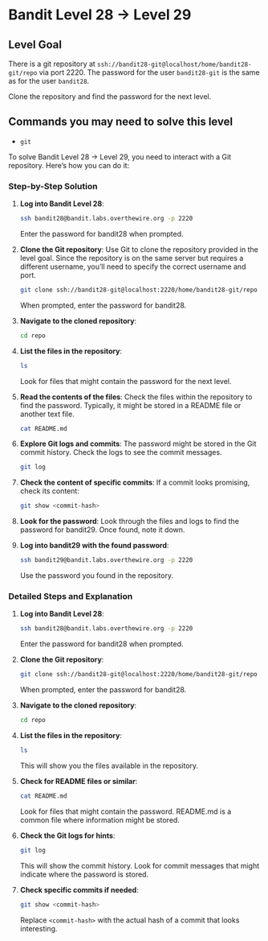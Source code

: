 # Bandit Level 28 → Level 29

## Level Goal

There is a git repository at `ssh://bandit28-git@localhost/home/bandit28-git/repo` via port 2220. The password for the user `bandit28-git` is the same as for the user `bandit28`.

Clone the repository and find the password for the next level.

## Commands you may need to solve this level

- `git`

To solve Bandit Level 28 → Level 29, you need to interact with a Git repository. Here’s how you can do it:

### Step-by-Step Solution

1. **Log into Bandit Level 28**:

   ```bash
   ssh bandit28@bandit.labs.overthewire.org -p 2220
   ```

   Enter the password for bandit28 when prompted.

2. **Clone the Git repository**:
   Use Git to clone the repository provided in the level goal. Since the repository is on the same server but requires a different username, you’ll need to specify the correct username and port.

   ```bash
   git clone ssh://bandit28-git@localhost:2220/home/bandit28-git/repo
   ```

   When prompted, enter the password for bandit28.

3. **Navigate to the cloned repository**:

   ```bash
   cd repo
   ```

4. **List the files in the repository**:

   ```bash
   ls
   ```

   Look for files that might contain the password for the next level.

5. **Read the contents of the files**:
   Check the files within the repository to find the password. Typically, it might be stored in a README file or another text file.

   ```bash
   cat README.md
   ```

6. **Explore Git logs and commits**:
   The password might be stored in the Git commit history. Check the logs to see the commit messages.

   ```bash
   git log
   ```

7. **Check the content of specific commits**:
   If a commit looks promising, check its content:

   ```bash
   git show <commit-hash>
   ```

8. **Look for the password**:
   Look through the files and logs to find the password for bandit29. Once found, note it down.

9. **Log into bandit29 with the found password**:
   ```bash
   ssh bandit29@bandit.labs.overthewire.org -p 2220
   ```
   Use the password you found in the repository.

### Detailed Steps and Explanation

1. **Log into Bandit Level 28**:

   ```bash
   ssh bandit28@bandit.labs.overthewire.org -p 2220
   ```

   Enter the password for bandit28 when prompted.

2. **Clone the Git repository**:

   ```bash
   git clone ssh://bandit28-git@localhost:2220/home/bandit28-git/repo
   ```

   When prompted, enter the password for bandit28.

3. **Navigate to the cloned repository**:

   ```bash
   cd repo
   ```

4. **List the files in the repository**:

   ```bash
   ls
   ```

   This will show you the files available in the repository.

5. **Check for README files or similar**:

   ```bash
   cat README.md
   ```

   Look for files that might contain the password. README.md is a common file where information might be stored.

6. **Check the Git logs for hints**:

   ```bash
   git log
   ```

   This will show the commit history. Look for commit messages that might indicate where the password is stored.

7. **Check specific commits if needed**:
   ```bash
   git show <commit-hash>
   ```
   Replace `<commit-hash>` with the actual hash of a commit that looks interesting.
